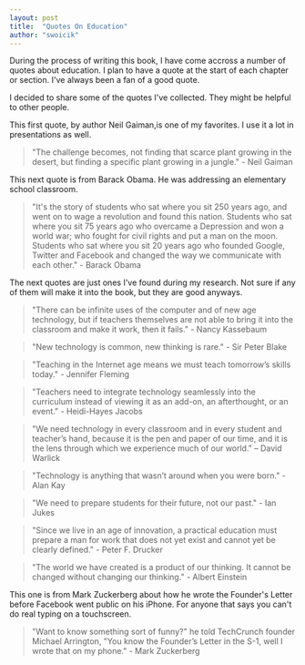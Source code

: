 ```yaml
---
layout: post
title:  "Quotes On Education"
author: "swoicik"
---
```


During the process of writing this book, I have come accross a number of quotes about education. I plan to have a quote at the start of each chapter or section. I've always been a fan of a good quote. 

I decided to share some of the quotes I've collected. They might be helpful to other people. 

This first quote, by author Neil Gaiman,is one of my favorites. I use it a lot in presentations as well. 

> "The challenge becomes, not finding that scarce plant growing in the desert, but finding a specific plant growing in a jungle." - Neil Gaiman

This next quote is from Barack Obama. He was addressing an elementary school classroom. 

> "It's the story of students who sat where you sit 250 years ago, and went on to wage a revolution and found this nation. Students who sat where you sit 75 years ago who overcame a Depression and won a world war; who fought for civil rights and put a man on the moon. Students who sat where you sit 20 years ago who founded Google, Twitter and Facebook and changed the way we communicate with each other." - Barack Obama

The next quotes are just ones I've found during my research. Not sure if any of them will make it into the book, but they are good anyways. 

> "There can be infinite uses of the computer and of new age technology, but if teachers themselves are not able to bring it into the classroom and make it work, then it fails." - Nancy Kassebaum

> "New technology is common, new thinking is rare." - Sir Peter Blake

> "Teaching in the Internet age means we must teach tomorrow’s skills today." - Jennifer Fleming

> "Teachers need to integrate technology seamlessly into the curriculum instead of viewing it as an add-on, an afterthought, or an event." - Heidi-Hayes Jacobs

> "We need technology in every classroom and in every student and teacher’s hand, because it is the pen and paper of our time, and it is the lens through which we experience much of our world." – David Warlick

> "Technology is anything that wasn’t around when you were born." - Alan Kay

> "We need to prepare students for their future, not our past." - Ian Jukes

> "Since we live in an age of innovation, a practical education must prepare a man for work that does not yet exist and cannot yet be clearly defined." - Peter F. Drucker

> "The world we have created is a product of our thinking. It cannot be changed without changing our thinking." - Albert Einstein

This one is from Mark Zuckerberg about how he wrote the Founder's Letter before Facebook went public on his iPhone. For anyone that says you can't do real typing on a touchscreen. 

> "Want to know something sort of funny?" he told TechCrunch founder Michael Arrington, "You know the Founder’s Letter in the S-1, well I wrote that on my phone." - Mark Zuckerberg
